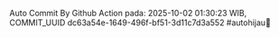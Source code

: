Auto Commit By Github Action pada: 2025-10-02 01:30:23 WIB, COMMIT_UUID dc63a54e-1649-496f-bf51-3d11c7d3a552 #autohijau🗿

